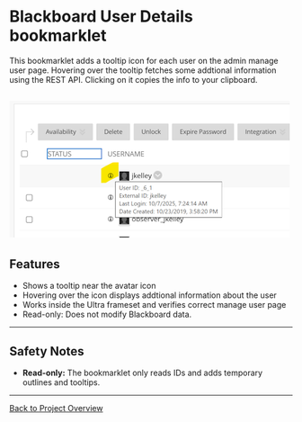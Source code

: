 # Blackboard User Details bookmarklet

This bookmarklet adds a tooltip icon for each user on the admin manage user page. 
Hovering over the tooltip fetches some addtional information using the REST API.
Clicking on it copies the info to your clipboard.

![Alt text](screencap.png)
---

## Features

- Shows a tooltip near the avatar icon
- Hovering over the icon displays addtional information about the user
- Works inside the Ultra frameset and verifies correct manage user page 
- Read-only: Does not modify Blackboard data.

---

## Safety Notes

- **Read-only:** The bookmarklet only reads IDs and adds temporary outlines and tooltips.

---

[Back to Project Overview](../README.md)
